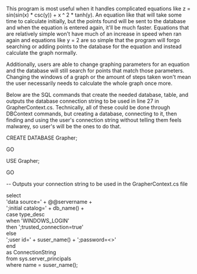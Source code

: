 This program is most useful when it handles complicated equations like z = sin(sin(x) * csc(y)) + x ^ 2 * tanh(y). An equation like that will take
some time to calculate initially, but the points found will be sent to the database and when the equation is entered again, it'll be much faster.
Equations that are relatively simple won't have much of an increase in speed when ran again and equations like y = 2 are so simple that the 
program will forgo searching or adding points to the database for the equation and instead calculate the graph normally.

Additionally, users are able to change graphing parameters for an equation and the database will still search for points that match those
parameters. Changing the windows of a graph or the amount of steps taken won't mean the user necessarily needs to calculate the whole
graph once more.

Below are the SQL commands that create the needed database, table, and outputs the database connection string to be used in line 27 in GrapherContext.cs.
Technically, all of these could be done through DBContext commands, but creating a database, connecting to it, then finding and using the user's connection
string without telling them feels malwarey, so user's will be the ones to do that.

CREATE DATABASE Grapher;

GO

USE Grapher;

GO

-- Outputs your connection string to be used in the GrapherContext.cs file

select <br />
    'data source=' + @@servername + <br />
    ';initial catalog=' + db_name() + <br />
    case type_desc <br />
        when 'WINDOWS_LOGIN'  <br />
            then ';trusted_connection=true' <br />
        else <br />
            ';user id=' + suser_name() + ';password=<<YourPassword>>' <br />
    end <br />
    as ConnectionString <br />
from sys.server_principals <br />
where name = suser_name();